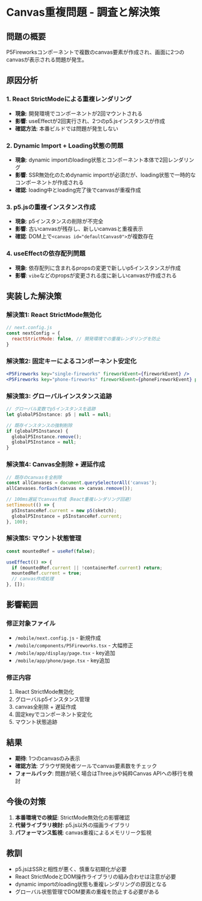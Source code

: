 # Canvas重複問題 - 調査と解決策

## 問題の概要

P5Fireworksコンポーネントで複数のcanvas要素が作成され、画面に2つのcanvasが表示される問題が発生。

## 原因分析

### 1. React StrictModeによる重複レンダリング
- **現象**: 開発環境でコンポーネントが2回マウントされる
- **影響**: useEffectが2回実行され、2つのp5.jsインスタンスが作成
- **確認方法**: 本番ビルドでは問題が発生しない

### 2. Dynamic Import + Loading状態の問題
- **現象**: dynamic importのloading状態とコンポーネント本体で2回レンダリング
- **影響**: SSR無効化のためdynamic importが必須だが、loading状態で一時的なコンポーネントが作成される
- **確認**: loading中とloading完了後でcanvasが重複作成

### 3. p5.jsの重複インスタンス作成
- **現象**: p5インスタンスの削除が不完全
- **影響**: 古いcanvasが残存し、新しいcanvasと重複表示
- **確認**: DOM上で`<canvas id="defaultCanvas0">`が複数存在

### 4. useEffectの依存配列問題
- **現象**: 依存配列に含まれるpropsの変更で新しいp5インスタンスが作成
- **影響**: `vibe`などのpropsが変更される度に新しいcanvasが作成される

## 実装した解決策

### 解決策1: React StrictMode無効化
```javascript
// next.config.js
const nextConfig = {
  reactStrictMode: false, // 開発環境での重複レンダリングを防止
}
```

### 解決策2: 固定キーによるコンポーネント安定化
```jsx
<P5Fireworks key="single-fireworks" fireworkEvent={fireworkEvent} />
<P5Fireworks key="phone-fireworks" fireworkEvent={phoneFireworkEvent} position="center" />
```

### 解決策3: グローバルインスタンス追跡
```javascript
// グローバル変数でp5インスタンスを追跡
let globalP5Instance: p5 | null = null;

// 既存インスタンスの強制削除
if (globalP5Instance) {
  globalP5Instance.remove();
  globalP5Instance = null;
}
```

### 解決策4: Canvas全削除 + 遅延作成
```javascript
// 既存のcanvasを全削除
const allCanvases = document.querySelectorAll('canvas');
allCanvases.forEach(canvas => canvas.remove());

// 100ms遅延でcanvas作成（React重複レンダリング回避）
setTimeout(() => {
  p5InstanceRef.current = new p5(sketch);
  globalP5Instance = p5InstanceRef.current;
}, 100);
```

### 解決策5: マウント状態管理
```javascript
const mountedRef = useRef(false);

useEffect(() => {
  if (mountedRef.current || !containerRef.current) return;
  mountedRef.current = true;
  // canvas作成処理
}, []);
```

## 影響範囲

### 修正対象ファイル
- `/mobile/next.config.js` - 新規作成
- `/mobile/components/P5Fireworks.tsx` - 大幅修正
- `/mobile/app/display/page.tsx` - key追加
- `/mobile/app/phone/page.tsx` - key追加

### 修正内容
1. React StrictMode無効化
2. グローバルp5インスタンス管理
3. canvas全削除 + 遅延作成
4. 固定keyでコンポーネント安定化
5. マウント状態追跡

## 結果

- **期待**: 1つのcanvasのみ表示
- **確認方法**: ブラウザ開発者ツールでcanvas要素数をチェック
- **フォールバック**: 問題が続く場合はThree.jsや純粋Canvas APIへの移行を検討

## 今後の対策

1. **本番環境での検証**: StrictMode無効化の影響確認
2. **代替ライブラリ検討**: p5.js以外の描画ライブラリ
3. **パフォーマンス監視**: canvas重複によるメモリリーク監視

## 教訓

- p5.jsはSSRと相性が悪く、慎重な初期化が必要
- React StrictModeとDOM操作ライブラリの組み合わせは注意が必要
- dynamic importのloading状態も重複レンダリングの原因となる
- グローバル状態管理でDOM要素の重複を防止する必要がある